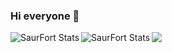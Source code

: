 
### Hi everyone 👋
<img align="left" alt="SaurFort Stats" src="https://github-readme-stats.vercel.app/api?username=SaurFort&show_icons=true&hide_border=true&count_private=true&theme=tokyonight#gh-light-mode-only" />
<img align="left" alt="SaurFort Stats" src="https://github-readme-stats.vercel.app/api?username=SaurFort&show_icons=true&count_private=true&title_color=ecfffd&text_color=0a8cf2&icon_color=bf3aff&border_color=161b22&bg_color=0d1117#gh-dark-mode-only" />
<img src="https://github-readme-stats.vercel.app/api/top-langs/?username=SaurFort&theme=tokyonight&hide_border=true&count_private=true" /><br/><br/>
